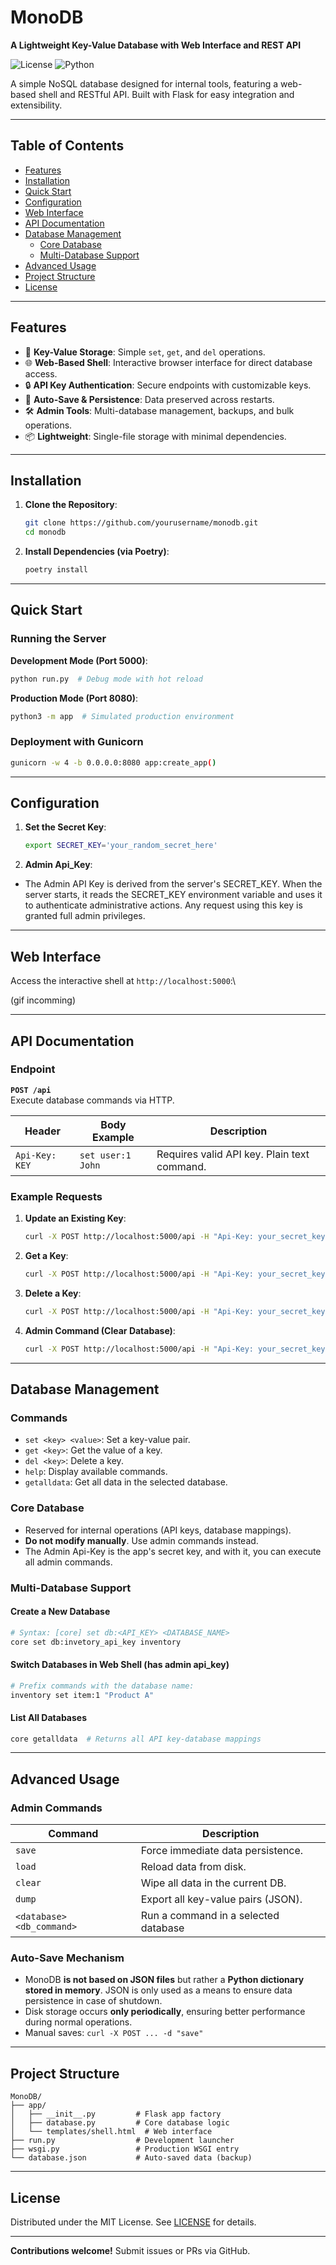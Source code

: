 # MonoDB

**A Lightweight Key-Value Database with Web Interface and REST API**

![License](https://img.shields.io/badge/License-MIT-blue) ![Python](https://img.shields.io/badge/Python-3.8%2B-green)

A simple NoSQL database designed for internal tools, featuring a web-based shell and RESTful API. Built with Flask for easy integration and extensibility.

---

## Table of Contents

- [Features](#features)
- [Installation](#installation)
- [Quick Start](#quick-start)
- [Configuration](#configuration)
- [Web Interface](#web-interface)
- [API Documentation](#api-documentation)
- [Database Management](#database-management)
  - [Core Database](#core-database)
  - [Multi-Database Support](#multi-database-support)
- [Advanced Usage](#advanced-usage)
- [Project Structure](#project-structure)
- [License](#license)

---

## Features

- 🚀 **Key-Value Storage**: Simple `set`, `get`, and `del` operations.
- 🌐 **Web-Based Shell**: Interactive browser interface for direct database access.
- 🔒 **API Key Authentication**: Secure endpoints with customizable keys.
- 💾 **Auto-Save & Persistence**: Data preserved across restarts.
- 🛠 **Admin Tools**: Multi-database management, backups, and bulk operations.
- 📦 **Lightweight**: Single-file storage with minimal dependencies.

---

## Installation

1. **Clone the Repository**:

   ```bash
   git clone https://github.com/yourusername/monodb.git
   cd monodb
   ```

2. **Install Dependencies (via Poetry)**:

   ```bash
   poetry install
   ```

---

## Quick Start

### Running the Server

**Development Mode (Port 5000)**:

```bash
python run.py  # Debug mode with hot reload
```

**Production Mode (Port 8080)**:

```bash
python3 -m app  # Simulated production environment
```

### Deployment with Gunicorn

```bash
gunicorn -w 4 -b 0.0.0.0:8080 app:create_app()
```

---

## Configuration

1. **Set the Secret Key**:

   ```bash
   export SECRET_KEY='your_random_secret_here'
   ```

2. **Admin Api\_Key**:

- The Admin API Key is derived from the server's SECRET\_KEY. When the server starts, it reads the SECRET\_KEY environment variable and uses it to authenticate administrative actions. Any request using this key is granted full admin privileges.

---

## Web Interface

Access the interactive shell at `http://localhost:5000`:\


(gif incomming)

---

## API Documentation

### Endpoint

**`POST /api`**\
Execute database commands via HTTP.

| Header         | Body Example      | Description                                 |
| -------------- | ----------------- | ------------------------------------------- |
| `Api-Key: KEY` | `set user:1 John` | Requires valid API key. Plain text command. |

### Example Requests

1. **Update an Existing Key**:

   ```bash
   curl -X POST http://localhost:5000/api -H "Api-Key: your_secret_key" -d "set user:1234 'John Doe, jonhdoe@corp.com'"
   ```

2. **Get a Key**:

   ```bash
   curl -X POST http://localhost:5000/api -H "Api-Key: your_secret_key" -d "get user:1234"
   ```

3. **Delete a Key**:

   ```bash
   curl -X POST http://localhost:5000/api -H "Api-Key: your_secret_key" -d "del user:1234"
   ```

4. **Admin Command (Clear Database)**:

   ```bash
   curl -X POST http://localhost:5000/api -H "Api-Key: your_secret_key" -d "clear"
   ```

---

## Database Management

### Commands

- `set <key> <value>`: Set a key-value pair.
- `get <key>`: Get the value of a key.
- `del <key>`: Delete a key.
- `help`: Display available commands.
- `getalldata`: Get all data in the selected database.

### Core Database

- Reserved for internal operations (API keys, database mappings).
- **Do not modify manually**. Use admin commands instead.
- The Admin Api-Key is the app's secret key, and with it, you can execute all admin commands.

### Multi-Database Support

#### Create a New Database

```bash
# Syntax: [core] set db:<API_KEY> <DATABASE_NAME>
core set db:invetory_api_key inventory
```

#### Switch Databases in Web Shell (has admin api\_key)

```bash
# Prefix commands with the database name:
inventory set item:1 "Product A"
```

#### List All Databases

```bash
core getalldata  # Returns all API key-database mappings
```

---

## Advanced Usage

### Admin Commands

| Command                   | Description                          |
| ------------------------- | ------------------------------------ |
| `save`                    | Force immediate data persistence.    |
| `load`                    | Reload data from disk.               |
| `clear`                   | Wipe all data in the current DB.     |
| `dump`                    | Export all key-value pairs (JSON).   |
| `<database> <db_command>` | Run a command in a selected database |

### Auto-Save Mechanism

- MonoDB **is not based on JSON files** but rather a **Python dictionary stored in memory**. JSON is only used as a means to ensure data persistence in case of shutdown.  
- Disk storage occurs **only periodically**, ensuring better performance during normal operations.  
- Manual saves: `curl -X POST ... -d "save"`

---

## Project Structure

```
MonoDB/
├── app/
│   ├── __init__.py         # Flask app factory
│   ├── database.py         # Core database logic
│   └── templates/shell.html  # Web interface
├── run.py                  # Development launcher
├── wsgi.py                 # Production WSGI entry
└── database.json           # Auto-saved data (backup)
```

---

## License

Distributed under the MIT License. See [LICENSE](LICENCE.txt) for details.

---

**Contributions welcome!** Submit issues or PRs via GitHub.

